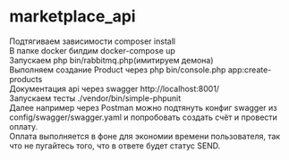 # marketplace_api

Подтягиваем зависимости composer install <br>
В папке docker билдим docker-compose up <br>
Запускаем php bin/rabbitmq.php(имитируем демона) <br>
Выполняем создание Product через php bin/console.php app:create-products <br>
Документация api через swagger http://localhost:8001/ <br>
Запускаем тесты ./vendor/bin/simple-phpunit <br>
Далее например через Postman можно подтянуть конфиг swagger из config/swagger/swagger.yaml и попробовать создать счёт и провести оплату.  <br>
Оплата выполняется в фоне для экономии времени пользователя, так что не пугайтесь того, что в ответе будет статус SEND. <br>
